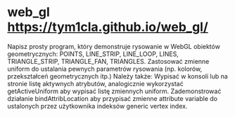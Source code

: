 # web_gl  https://tym1cla.github.io/web_gl/
Napisz prosty program, który demonstruje rysowanie w WebGL obiektów geometrycznych: POINTS, LINE_STRIP, LINE_LOOP, LINES, TRIANGLE_STRIP, TRIANGLE_FAN, TRIANGLES. 
Zastosować zmienne uniform do ustalania pewnych parametrów rysowania (np. kolorów, przekształceń geometrycznych itp.) 
Należy także:
Wypisać w konsoli lub na stronie listę aktywnych atrybutów, analogicznie wykorzystać getActiveUniform aby wypisać listę zmiennych uniform. 
Zademonstrować działanie bindAttribLocation aby przypisać zmienne attribute variable do ustalonych przez użytkownika indeksów generic vertex index.
